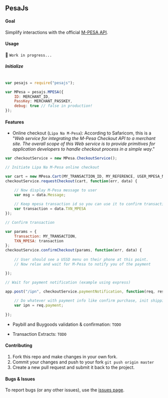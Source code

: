 ## PesaJs

#### Goal

Simplify interactions with the official [M-PESA API](http://www.safaricom.co.ke/business/m-pesa/api).


#### Usage
:construction: `Work in progress...`

##### Initialize

```javascript

var pesajs = require("pesajs");

var MPesa = pesajs.MPESA({
    ID: MERCHANT_ID,
    PassKey: MERCHANT_PASSKEY,
    debug: true // false in production!
});

```



#### Features

- Online checkout (`Lipa Na M-Pesa`): According to Safaricom, this is a "*Web service for integrating the M-Pesa 
Checkout API to a merchant site. The overall scope of this Web service is to provide primitives for application developers 
to handle checkout process in a simple way*."

```javascript
var checkoutService = new MPesa.CheckoutService();

// Initiate Lipa Na M-Pesa online checkout

var cart = new MPesa.Cart(MY_TRANSACTION_ID, MY_REFERENCE, USER_MPESA_NUMBER, AMOUNT, MY_CALLBACK_URL);
checkoutService.requestCheckout(cart, function(err, data) {

    // Now display M-Pesa message to user
    var msg = data.Message;
    
    // Keep mpesa transaction id so you can use it to confirm transaction.
    var transaction = data.TXN_MPESA
});

// Confirm transaction

var params = {
    Transaction: MY_TRANSACTION, 
    TXN_MPESA: transaction
};
checkoutService.confirmCheckout(params, function(err, data) {
    
    // User should see a USSD menu on their phone at this point.
    // Now relax and wait for M-Pesa to notify you of the payment

});

// Wait for payment notification (example using express)

app.post("/ipn", checkoutService.paymentNotification, function(req, res) {
    
    // Do whatever with payment info like confirm purchase, init shipping, send download link, etc.
    var ipn = req.payment;
   
});


```


- Paybill and Buygoods validation &amp; confirmation: `TODO`

- Transaction Extracts: `TODO`


#### Contributing

1. Fork this repo and make changes in your own fork.
2. Commit your changes and push to your fork `git push origin master`
3. Create a new pull request and submit it back to the project.


#### Bugs & Issues

To report bugs (or any other issues), use the [issues page](https://github.com/aksalj/pesajs/issues).
